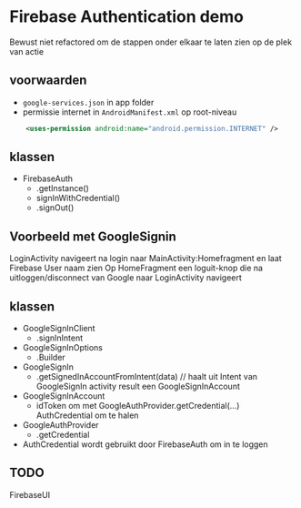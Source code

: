 # Firebase Authentication demo
Bewust niet refactored om de stappen onder elkaar te laten zien op de plek van actie

## voorwaarden

- ```google-services.json``` in app folder
- permissie internet in ```AndroidManifest.xml``` op root-niveau

```xml
    <uses-permission android:name="android.permission.INTERNET" />
```

## klassen

- FirebaseAuth
  - .getInstance()
  - signInWithCredential()
  - .signOut()

## Voorbeeld met GoogleSignin

LoginActivity navigeert na login naar MainActivity:Homefragment en laat Firebase User naam zien
Op HomeFragment een loguit-knop die na uitloggen/disconnect van Google naar LoginActivity navigeert

## klassen
-  GoogleSignInClient
   -  .signInIntent
-  GoogleSignInOptions
   -  .Builder
-  GoogleSignIn
   -  .getSignedInAccountFromIntent(data) // haalt uit Intent van GoogleSignIn activity result een GoogleSignInAccount
- GoogleSignInAccount
  - idToken om met GoogleAuthProvider.getCredential(...) AuthCredential om te halen
- GoogleAuthProvider
  - .getCredential
- AuthCredential wordt gebruikt door FirebaseAuth om in te loggen

## TODO

FirebaseUI


